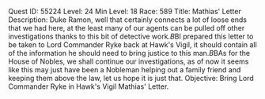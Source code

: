 Quest ID: 55224
Level: 24
Min Level: 18
Race: 589
Title: Mathias' Letter
Description: Duke Ramon, well that certainly connects a lot of loose ends that we had here, at the least many of our agents can be pulled off other investigations thanks to this bit of detective work.$B$BI prepared this letter to be taken to Lord Commander Ryke back at Hawk's Vigil, it should contain all of the information he should need to bring justice to this man.$B$BAs for the House of Nobles, we shall continue our investigations, as of now it seems like this may just have been a Nobleman helping out a family friend and keeping them above the law, let us hope it is just that.
Objective: Bring Lord Commander Ryke in Hawk's Vigil Mathias' Letter.
